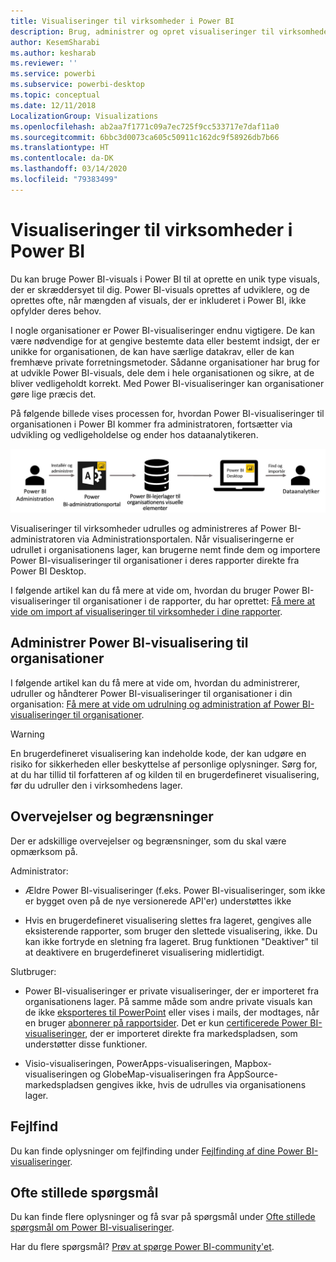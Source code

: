```yaml
---
title: Visualiseringer til virksomheder i Power BI
description: Brug, administrer og opret visualiseringer til virksomheder i Power BI
author: KesemSharabi
ms.author: kesharab
ms.reviewer: ''
ms.service: powerbi
ms.subservice: powerbi-desktop
ms.topic: conceptual
ms.date: 12/11/2018
LocalizationGroup: Visualizations
ms.openlocfilehash: ab2aa7f1771c09a7ec725f9cc533717e7daf11a0
ms.sourcegitcommit: 6bbc3d0073ca605c50911c162dc9f58926db7b66
ms.translationtype: HT
ms.contentlocale: da-DK
ms.lasthandoff: 03/14/2020
ms.locfileid: "79383499"
---
```

# <a name="organizational-visuals-in-power-bi"></a>Visualiseringer til virksomheder i Power BI

Du kan bruge Power BI-visuals i Power BI til at oprette en unik type visuals, der er skræddersyet til dig. Power BI-visuals oprettes af udviklere, og de oprettes ofte, når mængden af visuals, der er inkluderet i Power BI, ikke opfylder deres behov.

I nogle organisationer er Power BI-visualiseringer endnu vigtigere. De kan være nødvendige for at gengive bestemte data eller bestemt indsigt, der er unikke for organisationen, de kan have særlige datakrav, eller de kan fremhæve private forretningsmetoder. Sådanne organisationer har brug for at udvikle Power BI-visuals, dele dem i hele organisationen og sikre, at de bliver vedligeholdt korrekt. Med Power BI-visualiseringer kan organisationer gøre lige præcis det.

På følgende billede vises processen for, hvordan Power BI-visualiseringer til organisationen i Power BI kommer fra administratoren, fortsætter via udvikling og vedligeholdelse og ender hos dataanalytikeren.

![Custom visual pic](media/power-bi-custom-visuals-organizational/custom-visual-org-01.jpg)

Visualiseringer til virksomheder udrulles og administreres af Power BI-administratoren via Administrationsportalen. Når visualiseringerne er udrullet i organisationens lager, kan brugerne nemt finde dem og importere Power BI-visualiseringer til organisationer i deres rapporter direkte fra Power BI Desktop.

I følgende artikel kan du få mere at vide om, hvordan du bruger Power BI-visualiseringer til organisationer i de rapporter, du har oprettet: [Få mere at vide om import af visualiseringer til virksomheder i dine rapporter](power-bi-custom-visuals.md).

## <a name="administer-organizational-power-bi-visuals"></a>Administrer Power BI-visualisering til organisationer

I følgende artikel kan du få mere at vide om, hvordan du administrerer, udruller og håndterer Power BI-visualiseringer til organisationer i din organisation: [Få mere at vide om udrulning og administration af Power BI-visualiseringer til organisationer](https://go.microsoft.com/fwlink/?linkid=866790).

> [!WARNING]
> En brugerdefineret visualisering kan indeholde kode, der kan udgøre en risiko for sikkerheden eller beskyttelse af personlige oplysninger. Sørg for, at du har tillid til forfatteren af og kilden til en brugerdefineret visualisering, før du udruller den i virksomhedens lager.

## <a name="considerations-and-limitations"></a>Overvejelser og begrænsninger

Der er adskillige overvejelser og begrænsninger, som du skal være opmærksom på.

Administrator:

* Ældre Power BI-visualiseringer (f.eks. Power BI-visualiseringer, som ikke er bygget oven på de nye versionerede API'er) understøttes ikke

* Hvis en brugerdefineret visualisering slettes fra lageret, gengives alle eksisterende rapporter, som bruger den slettede visualisering, ikke. Du kan ikke fortryde en sletning fra lageret. Brug funktionen "Deaktiver" til at deaktivere en brugerdefineret visualisering midlertidigt.

Slutbruger:

* Power BI-visualiseringer er private visualiseringer, der er importeret fra organisationens lager. På samme måde som andre private visuals kan de ikke [eksporteres til PowerPoint](https://docs.microsoft.com/power-bi/consumer/end-user-powerpoint) eller vises i mails, der modtages, når en bruger [abonnerer på rapportsider](https://docs.microsoft.com/power-bi/consumer/end-user-subscribe). Det er kun [certificerede Power BI-visualiseringer](power-bi-custom-visuals-certified.md), der er importeret direkte fra markedspladsen, som understøtter disse funktioner.

* Visio-visualiseringen, PowerApps-visualiseringen, Mapbox-visualiseringen og GlobeMap-visualiseringen fra AppSource-markedspladsen gengives ikke, hvis de udrulles via organisationens lager.

## <a name="troubleshoot"></a>Fejlfind

Du kan finde oplysninger om fejlfinding under [Fejlfinding af dine Power BI-visualiseringer](power-bi-custom-visuals-troubleshoot.md).

## <a name="faq"></a>Ofte stillede spørgsmål

Du kan finde flere oplysninger og få svar på spørgsmål under [Ofte stillede spørgsmål om Power BI-visualiseringer](power-bi-custom-visuals-faq.md#organizational-power-bi-visuals).

Har du flere spørgsmål? [Prøv at spørge Power BI-community'et](https://community.powerbi.com/).
